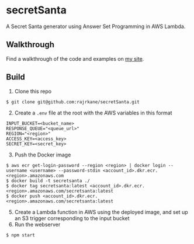 # secretSanta

A Secret Santa generator using Answer Set Programming in AWS Lambda.

## Walkthrough

Find a walkthrough of the code and examples on [my site](https://rajrkane.com/blog/SecretSantaWithAnswerSetProgramming).


## Build

1. Clone this repo 
```
$ git clone git@github.com:rajrkane/secretSanta.git
```
2. Create a `.env` file at the root with the AWS variables in this format
```
INPUT_BUCKET=<bucket_name>
RESPONSE_QUEUE="<queue_url>"
REGION="<region>"
ACCESS_KEY=<access_key>
SECRET_KEY=<secret_key>
```
3. Push the Docker image
```
$ aws ecr get-login-password --region <region> | docker login --username <username> --password-stdin <account_id>.dkr.ecr.<region>.amazonaws.com
$ docker build -t secretsanta ./
$ docker tag secretsanta:latest <account_id>.dkr.ecr.<region>.amazonaws.com/secretsanta:latest
$ docker push <account_id>.dkr.ecr.<region>.amazonaws.com/secretsanta:latest
```
5. Create a Lambda function in AWS using the deployed image, and set up an S3 trigger corresponding to the input bucket
6. Run the webserver
```
$ npm start
```
